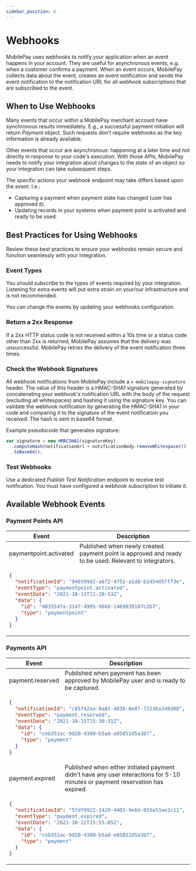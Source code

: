 ```yaml
---
sidebar_position: 8
---
```


# Webhooks

MobilePay uses webhooks to notify your application when an event happens in your account. They are useful for asynchronous events, e.g. when a customer confirms a payment. When an event occurs, MobilePay collects data about the event, creates an event notification and sends the event notification to the notification URL for all webhook subscriptions that are subscribed to the event.

## When to Use Webhooks

Many events that occur within a MobilePay merchant account have synchronous results immediately. E.g., a successful payment initiation will return _Payment_ object. Such requests don't require webhooks as the key information is already available.

Other events that occur are asynchronous: happening at a later time and not directly in response to your code's execution. With those APIs, MobilePay needs to notify your integration about changes to the state of an object so your integration can take subsequent steps.

The specific actions your webhook endpoint may take differs based upon the event. I.e.:

- Capturing a payment when payment state has changed (user has approved it).
- Updating records in your systems when payment point is activated and ready to be used.

## Best Practices for Using Webhooks

Review these best practices to ensure your webhooks remain secure and function seamlessly with your integration.

### Event Types

You should subscribe to the types of events required by your integration. Listening for extra events will put extra strain on your/our infrastructure and is not recommended.

You can change the events by updating your webhooks configuration.

### Return a 2xx Response

If a 2xx HTTP status code is not received within a 10s time or a status code other than 2xx is returned, MobilePay assumes that the delivery was unsuccessful. MobilePay retries the delivery of the event notification three times.

### Check the Webhook Signatures

All webhook notifications from MobilePay include a `x-mobilepay-signature` header. The value of this header is a HMAC-SHA1 signature generated by concatenating your webhook's notification URL with the body of the request (excluding all whitespaces) and hashing it using the signature key. You can validate the webhook notification by generating the HMAC-SHA1 in your code and comparing it to the signature of the event notification you received. The hash is sent in base64 format.

Example pseudocode that generates signature:

```js
var signature = new HMACSHA1(signatureKey)
  .computeHash(notificationUrl + notificationBody.removeWhitespace())
  .toBase64();
```

### Test Webhooks

Use a dedicated _Publish Test Notification_ endpoint to receive test notification. You must have configured a webhook subscription to initiate it.

## Available Webhook Events

### Payment Points API

<table className="webhooks-table">
  <thead>
    <tr>
      <th>Event</th>
      <th>Description</th>
    </tr>
  </thead>
  <tbody>
    <tr>
      <td>paymentpoint.activated</td>
      <td> Published when newly created payment point is approved and ready to be used. Relevant to integrators. </td>
    </tr>
    <tr>
<td colSpan="2">

```json title="Request body example"
{
  "notificationId": "946599d2-a6f2-4752-a1d0-b2454057f73e",
  "eventType": "paymentpoint.activated",
  "eventDate": "2021-10-13T11:20:53Z",
  "data": {
    "id": "403554fa-3147-4995-9668-1469039107c2b7",
    "type": "paymentpoint"
  }
}
```

</td>
</tr>
</tbody>
</table>

### Payments API

<table className="webhooks-table">
    <thead>
        <tr>
            <th>Event</th>
            <th>Description</th>
        </tr>
    </thead>
<tbody>
<tr>
<td> payment.reserved </td>
<td> Published when payment has been approved by MobilePay user and is ready to be captured. </td>
</tr>
<tr>
<td colSpan="2">

```json title="Request body example"
{
  "notificationId": "c85f42aa-0a81-4838-8e87-72236a348d08",
  "eventType": "payment.reserved",
  "eventDate": "2021-10-15T15:30:31Z",
  "data": {
    "id": "ceb351ac-9d20-4300-b5ad-e05851d5a3b7",
    "type": "payment"
  }
}
```

</td>
</tr>
<tr>
<td> payment.expired </td>
<td> Published when either initiated payment didn't have any user interactions for 5-10 minutes or payment reservation has expired. </td>
</tr>
<tr>
<td colSpan="2">

```json title="Request body example"
{
  "notificationId": "5fdf8922-2429-4403-9e6d-055a53ae2c11",
  "eventType": "payment.expired",
  "eventDate": "2021-10-22T15:55:05Z",
  "data": {
    "id": "ceb351ac-9d20-4300-b5ad-e05851d5a3b7",
    "type": "payment"
  }
}
```

</td>
</tr>
</tbody>
</table>

